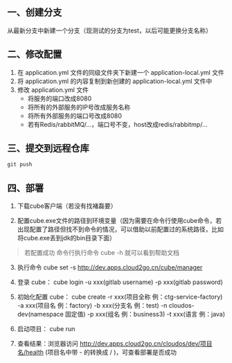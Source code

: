 ## 一、创建分支

从最新分支中新建一个分支（现测试的分支为test，以后可能更换分支名称）

## 二、修改配置

1. 在 application.yml 文件的同级文件夹下新建一个  application-local.yml 文件
2. 将 application.yml 的内容复制到新创建的 application-local.yml 文件中
3. 修改 application.yml 文件
    - 将服务的端口改成8080
    - 将所有的外部服务的IP号改成服务名称
    - 将所有外部服务的端口号改成8080
    - 若有Redis/rabbitMQ/...，端口号不变，host改成redis/rabbitmp/...

## 三、提交到远程仓库

``` java
git push
```

## 四、部署

1. 下载cube客户端（若没有找褚磊要）

2. 配置cube.exe文件的路径到环境变量（因为需要在命令行使用cube命令，若出现配置了路径但找不到命令的情况，可以借助以前配置过的系统路径，比如将cube.exe丢到jdk的bin目录下面）

> 若配置成功 命令行执行命令 cube -h 就可以看到帮助文档

3. 执行命令 cube set -s http://dev.apps.cloud2go.cn/cube/manager

4. 登录 cube： cube login -u xxx(gitlab username) -p xxx(gitlab password)

5. 初始化配置 cube： cube create -r xxx(项目全称 例：ctg-service-factory) -a xxx(项目名 例：factory) -b xxx(分支名 例：test) -n cloudos-dev(namespace 固定值) -p xxx(组名 例：business3) -t xxx(语言 例：java)

6. 启动项目： cube run

7. 查看结果：浏览器访问 http://dev.apps.cloud2go.cn/cloudos/dev/项目名/health (项目名中带 - 的转换成 / )，可查看部署是否成功
